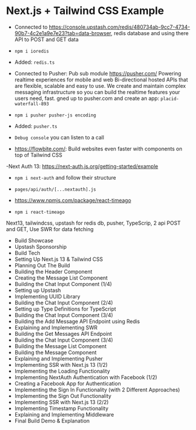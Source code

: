 # Next.js + Tailwind CSS Example

- Connected to <https://console.upstash.com/redis/480734ab-9cc7-4734-90b7-4c2e1a9e7e23?tab=data-browser>, redis database and using there API to POST and GET data
- `npm i ioredis`
- Added: `redis.ts`

- Connected to Pusher: Pub sub module <https://pusher.com/>
Powering realtime experiences for mobile and web Bi-directional hosted APIs that are flexible, scalable and easy to use. We create and maintain complex messaging infrastructure so you can build the realtime features your users need, fast. gned up to pusher.com and create an app: `placid-waterfall-893`

- `npm i pusher pusher-js encoding`
- Added: `pusher.ts`
- `Debug console` you can listen to a call

- <https://flowbite.com/>: Build websites even faster with components on top of Tailwind CSS

-Next Auth 13: <https://next-auth.js.org/getting-started/example>
- `npm i next-auth` and follow their structure
- `pages/api/auth/[...nextauth].js`


- <https://www.npmjs.com/package/react-timeago>
- `npm i react-timeago`


Next13, tailwindcss, upstash for redis db, pusher, TypeScrip, 2 api POST and GET, Use SWR for data fetching

- Build Showcase
- Upstash Sponsorship
- Build Tech
- Setting Up Next.js 13 & Tailwind CSS
- Planning Out The Build
- Building the Header Component
- Creating the Message List Component
- Building the Chat Input Component (1/4)
- Setting up Upstash
- Implementing UUID Library
- Building the Chat Input Component (2/4)
- Setting up Type Definitions for TypeScript
- Building the Chat Input Component (3/4)
- Building the Add Message API Endpoint using Redis
- Explaining and Implementing SWR
- Building the Get Messages API Endpoint
- Building the Chat Input Component (3/4)
- Building the Message List Component
- Building the Message Component
- Explaining and Implementing Pusher
- Implementing SSR with Next.js 13 (1/2)
- Implementing the Loading Functionality
- Implementing NextAuth Authentication with Facebook (1/2)
- Creating a Facebook App for Authentication
- Implementing the Sign In Functionality (with 2 Different Approaches)
- Implementing the Sign Out Functionality
- Implementing SSR with Next.js 13 (2/2)
- Implementing Timestamp Functionality
- Explaining and Implementing Middleware
- Final Build Demo & Explanation
